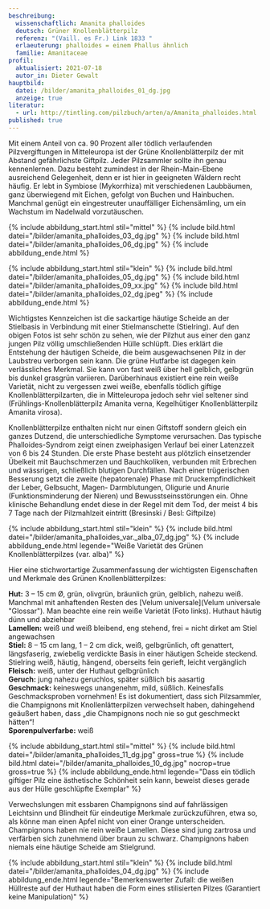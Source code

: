 ```yaml
---
beschreibung:
  wissenschaftlich: Amanita phalloides
  deutsch: Grüner Knollenblätterpilz
  referenz: "(Vaill. es Fr.) Link 1833 "
  erlaeuterung: phalloides = einem Phallus ähnlich
  familie: Amanitaceae
profil:
  aktualisiert: 2021-07-18
  autor_in: Dieter Gewalt
hauptbild:
  datei: /bilder/amanita_phalloides_01_dg.jpg
  anzeige: true
literatur:
  - url: http://tintling.com/pilzbuch/arten/a/Amanita_phalloides.html
published: true
---
```

Mit einem Anteil von ca. 90 Prozent aller tödlich verlaufenden Pilzvergiftungen in Mitteleuropa ist der Grüne Knollenblätterpilz der mit Abstand gefährlichste Giftpilz. Jeder Pilzsammler sollte ihn genau kennenlernen. Dazu besteht zumindest in der Rhein-Main-Ebene ausreichend Gelegenheit, denn er ist hier in geeigneten Wäldern recht häufig. Er lebt in Symbiose (Mykorrhiza) mit verschiedenen Laubbäumen, ganz überwiegend mit Eichen, gefolgt von Buchen und Hainbuchen. Manchmal genügt ein eingestreuter unauffälliger Eichensämling, um ein Wachstum im Nadelwald vorzutäuschen.

{% include abbildung_start.html stil="mittel" %}
{% include bild.html datei="/bilder/amanita_phalloides_03_dg.jpg" %}
{% include bild.html datei="/bilder/amanita_phalloides_06_dg.jpg" %}
{% include abbildung_ende.html %}

{% include abbildung_start.html stil="klein" %}
{% include bild.html datei="/bilder/amanita_phalloides_05_dg.jpg" %}
{% include bild.html datei="/bilder/amanita_phalloides_09_xx.jpg" %}
{% include bild.html datei="/bilder/amanita_phalloides_02_dg.jpeg" %}
{% include abbildung_ende.html %}

Wichtigstes Kennzeichen ist die sackartige häutige Scheide an der Stielbasis in Verbindung mit einer Stielmanschette (Stielring). Auf den obigen Fotos ist sehr schön zu sehen, wie der Pilzhut aus einer den ganz jungen Pilz völlig umschließenden Hülle schlüpft. Dies erklärt die Entstehung der häutigen Scheide, die beim ausgewachsenen Pilz in der Laubstreu verborgen sein kann. Die grüne Hutfarbe ist dagegen kein verlässliches Merkmal. Sie kann von fast weiß über hell gelblich, gelbgrün bis dunkel grasgrün variieren. Darüberhinaus existiert eine rein weiße Varietät, nicht zu vergessen zwei weiße, ebenfalls tödlich giftige Knollenblätterpilzarten, die in Mitteleuropa jedoch sehr viel seltener sind (Frühlings-Knollenblätterpilz Amanita verna, Kegelhütiger Knollenblätterpilz Amanita virosa). 

Knollenblätterpilze enthalten nicht nur einen Giftstoff sondern gleich ein ganzes Dutzend, die unterschiedliche Symptome verursachen. Das typische Phalloides-Syndrom zeigt einen zweiphasigen Verlauf bei einer Latenzzeit von 6 bis 24 Stunden. Die erste Phase besteht aus plötzlich einsetzender Übelkeit mit Bauchschmerzen und Bauchkoliken, verbunden mit Erbrechen und wässrigen, schließlich blutigen Durchfällen. Nach einer trügerischen Besserung setzt die zweite (hepatorenale) Phase mit Druckempfindlichkeit der Leber, Gelbsucht, Magen- Darmblutungen, Oligurie und Anurie (Funktionsminderung der Nieren) und Bewusstseinsstörungen ein. Ohne klinische Behandlung endet diese in der Regel mit dem Tod, der meist 4 bis 7 Tage nach der Pilzmahlzeit eintritt (Bresinski / Besl: Giftpilze)

{% include abbildung_start.html stil="klein" %}
{% include bild.html datei="/bilder/amanita_phalloides_var._alba_07_dg.jpg" %}
{% include abbildung_ende.html legende="Weiße Varietät des Grünen Knollenblätterpilzes (var. alba)" %}

Hier eine stichwortartige Zusammenfassung der wichtigsten Eigenschaften und Merkmale des Grünen Knollenblätterpilzes:

**Hut:** 3 – 15 cm Ø, grün, olivgrün, bräunlich grün, gelblich, nahezu weiß. Manchmal mit anhaftenden Resten des [Velum universale](Velum universale "Glossar"). Man beachte eine rein weiße Varietät (Foto links). Huthaut häutig dünn und abziehbar\
**Lamellen:** weiß und weiß bleibend, eng stehend, frei = nicht dirket am Stiel angewachsen\
**Stiel:** 8 – 15 cm lang, 1 – 2 cm dick, weiß, gelbgrünlich, oft genattert, längsfaserig, zwiebelig verdickte Basis in einer häutigen Scheide steckend. Stielring weiß, häutig, hängend, oberseits fein gerieft, leicht vergänglich\
**Fleisch:** weiß, unter der Huthaut gelbgrünlich\
**Geruch:** jung nahezu geruchlos, später süßlich bis aasartig\
**Geschmack:** keineswegs unangenehm, mild, süßlich. Keinesfalls Geschmacksproben vornehmen! Es ist dokumentiert, dass sich Pilzsammler, die Champignons mit Knollenlätterpilzen verwechselt haben, dahingehend geäußert haben, dass „die Champignons noch nie so gut geschmeckt hätten“!\
**Sporenpulverfarbe:** weiß

{% include abbildung_start.html stil="mittel" %}
{% include bild.html datei="/bilder/amanita_phalloides_11_dg.jpg" gross=true %}
{% include bild.html datei="/bilder/amanita_phalloides_10_dg.jpg" nocrop=true gross=true %}
{% include abbildung_ende.html legende="Dass ein tödlich giftiger Pilz eine ästhetische Schönheit sein kann, beweist dieses gerade aus der Hülle geschlüpfte Exemplar" %}

Verwechslungen mit essbaren Champignons sind auf fahrlässigen Leichtsinn und Blindheit für eindeutige Merkmale zurückzuführen, etwa so, als könne man einen Apfel nicht von einer Orange unterscheiden. Champignons haben nie rein weiße Lamellen. Diese sind jung zartrosa und verfärben sich zunehmend über braun zu schwarz. Champignons haben niemals eine häutige Scheide am Stielgrund.

{% include abbildung_start.html stil="klein" %}
{% include bild.html datei="/bilder/amanita_phalloides_04_dg.jpg" %}
{% include abbildung_ende.html legende="Bemerkenswerter Zufall: die weißen Hüllreste auf der Huthaut haben die Form eines stilisierten Pilzes (Garantiert keine Manipulation)" %}
